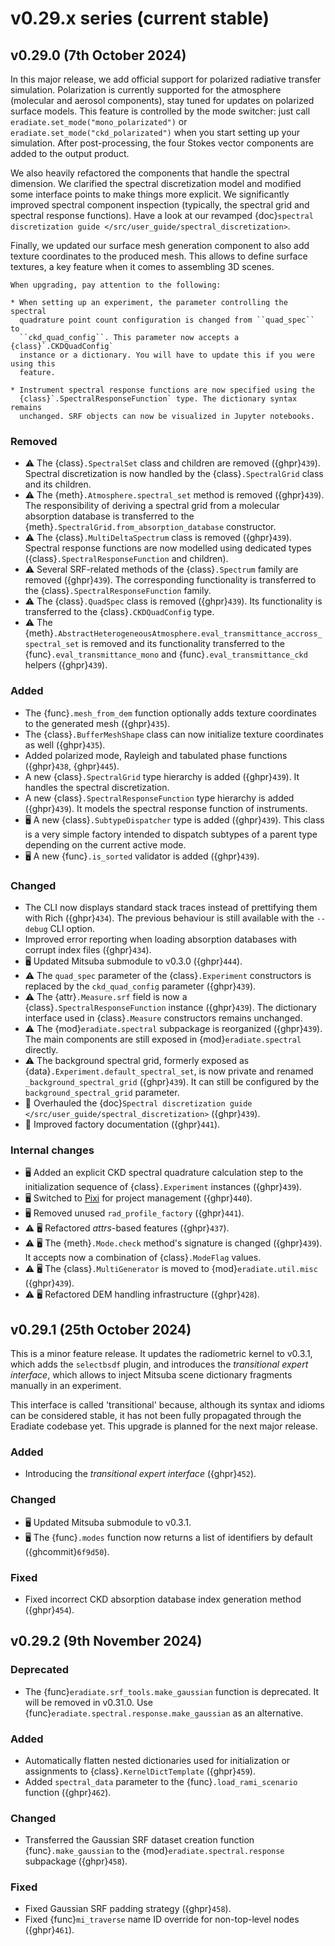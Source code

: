 # v0.29.x series (current stable)

## v0.29.0 (7th October 2024)

In this major release, we add official support for polarized radiative
transfer simulation. Polarization is currently supported for the atmosphere
(molecular and aerosol components), stay tuned for updates on polarized surface
models. This feature is controlled by the mode switcher: just call
`eradiate.set_mode("mono_polarizated")` or
`eradiate.set_mode("ckd_polarizated")` when you start setting up your
simulation. After post-processing, the four Stokes vector components are added
to the output product.

We also heavily refactored the components that handle the spectral dimension.
We clarified the spectral discretization model and modified some interface
points to make things more explicit. We significantly improved spectral
component inspection (typically, the spectral grid and spectral response
functions). Have a look at our revamped
{doc}`spectral discretization guide </src/user_guide/spectral_discretization>`.

Finally, we updated our surface mesh generation component to also add texture
coordinates to the produced mesh. This allows to define surface textures, a key
feature when it comes to assembling 3D scenes.

```{warning}
When upgrading, pay attention to the following:

* When setting up an experiment, the parameter controlling the spectral
  quadrature point count configuration is changed from ``quad_spec`` to
  ``ckd_quad_config``. This parameter now accepts a {class}`.CKDQuadConfig`
  instance or a dictionary. You will have to update this if you were using this
  feature.

* Instrument spectral response functions are now specified using the
  {class}`.SpectralResponseFunction` type. The dictionary syntax remains
  unchanged. SRF objects can now be visualized in Jupyter notebooks.
```

### Removed

* ⚠️ The {class}`.SpectralSet` class and children are removed ({ghpr}`439`).
  Spectral discretization is now handled by the {class}`.SpectralGrid` class and
  its children.
* ⚠️ The {meth}`.Atmosphere.spectral_set` method is removed ({ghpr}`439`). The
  responsibility of deriving a spectral grid from a molecular absorption
  database is transferred to the {meth}`.SpectralGrid.from_absorption_database`
  constructor.
* ⚠️ The {class}`.MultiDeltaSpectrum` class is removed ({ghpr}`439`). Spectral
  response functions are now modelled using dedicated types
  ({class}`.SpectralResponseFunction` and children).
* ⚠️ Several SRF-related methods of the {class}`.Spectrum` family are removed
  ({ghpr}`439`). The corresponding functionality is transferred to the
  {class}`.SpectralResponseFunction` family.
* ⚠️ The {class}`.QuadSpec` class is removed ({ghpr}`439`). Its functionality is
  transferred to the {class}`.CKDQuadConfig` type.
* ⚠️ The {meth}`.AbstractHeterogeneousAtmosphere.eval_transmittance_accross_spectral_set`
  is removed and its functionality transferred to the
  {func}`.eval_transmittance_mono` and {func}`.eval_transmittance_ckd` helpers
  ({ghpr}`439`).

### Added

* The {func}`.mesh_from_dem` function optionally adds texture coordinates to the
  generated mesh ({ghpr}`435`).
* The {class}`.BufferMeshShape` class can now initialize texture coordinates as
  well ({ghpr}`435`).
* Added polarized mode, Rayleigh and tabulated phase functions ({ghpr}`438`,
  {ghpr}`445`).
* A new {class}`.SpectralGrid` type hierarchy is added ({ghpr}`439`). It handles
  the spectral discretization.
* A new {class}`.SpectralResponseFunction` type hierarchy is added
  ({ghpr}`439`). It models the spectral response function of instruments.
* 🖥️ A new {class}`.SubtypeDispatcher` type is added ({ghpr}`439`). This class
  is a very simple factory intended to dispatch subtypes of a parent type
  depending on the current active mode.
* 🖥️ A new {func}`.is_sorted` validator is added ({ghpr}`439`).

### Changed

* The CLI now displays standard stack traces instead of prettifying them with
  Rich ({ghpr}`434`). The previous behaviour is still available with the
  `--debug` CLI option.
* Improved error reporting when loading absorption databases with corrupt index
  files ({ghpr}`434`).
* 🖥️ Updated Mitsuba submodule to v0.3.0 ({ghpr}`444`).
* ⚠️ The `quad_spec` parameter of the {class}`.Experiment` constructors is
  replaced by the `ckd_quad_config` parameter ({ghpr}`439`).
* ⚠️ The {attr}`.Measure.srf` field is now a {class}`.SpectralResponseFunction`
  instance ({ghpr}`439`). The dictionary interface used in {class}`.Measure`
  constructors remains unchanged.
* ⚠️ The {mod}`eradiate.spectral` subpackage is reorganized ({ghpr}`439`).
  The main components are still exposed in {mod}`eradiate.spectral` directly.
* ⚠️ The background spectral grid, formerly exposed as
  {data}`.Experiment.default_spectral_set`, is now private and renamed
  `_background_spectral_grid` ({ghpr}`439`). It can still be configured by the
  `background_spectral_grid` parameter.
* 📖 Overhauled the
  {doc}`Spectral discretization guide </src/user_guide/spectral_discretization>`
  ({ghpr}`439`).
* 📖 Improved factory documentation ({ghpr}`441`).

### Internal changes

* 🖥️ Added an explicit CKD spectral quadrature calculation step to the
  initialization sequence of {class}`.Experiment` instances ({ghpr}`439`).
* 🖥️ Switched to [Pixi](https://pixi.sh/) for project management ({ghpr}`440`).
* 🖥️ Removed unused `rad_profile_factory` ({ghpr}`441`).
* ⚠️ 🖥️ Refactored *attrs*-based features ({ghpr}`437`).
* ⚠️ 🖥️ The {meth}`.Mode.check` method's signature is changed ({ghpr}`439`). It
  accepts now a combination of {class}`.ModeFlag` values.
* ⚠️ 🖥️ The {class}`.MultiGenerator` is moved to {mod}`eradiate.util.misc`
  ({ghpr}`439`).
* ⚠️ 🖥️ Refactored DEM handling infrastructure ({ghpr}`428`).

## v0.29.1 (25th October 2024)

This is a minor feature release. It updates the radiometric kernel to v0.3.1,
which adds the `selectbsdf` plugin, and introduces the *transitional expert
interface*, which allows to inject Mitsuba scene dictionary fragments manually
in an experiment.

This interface is called 'transitional' because, although its syntax and idioms
can be considered stable, it has not been fully propagated through the Eradiate
codebase yet. This upgrade is planned for the next major release.

### Added

* Introducing the *transitional expert interface* ({ghpr}`452`).

### Changed

* 🖥️ Updated Mitsuba submodule to v0.3.1.
* 🖥️ The {func}`.modes` function now returns a list of identifiers by default
  ({ghcommit}`6f9d50`).

### Fixed

* Fixed incorrect CKD absorption database index generation method ({ghpr}`454`).

## v0.29.2 (9th November 2024)

### Deprecated

* The {func}`eradiate.srf_tools.make_gaussian` function is deprecated. It will
  be removed in v0.31.0. Use {func}`eradiate.spectral.response.make_gaussian` as
  an alternative.

### Added

* Automatically flatten nested dictionaries used for initialization or
  assignments to {class}`.KernelDictTemplate` ({ghpr}`459`).
* Added `spectral_data` parameter to the {func}`.load_rami_scenario` function
  ({ghpr}`462`).

### Changed

* Transferred the Gaussian SRF dataset creation function {func}`.make_gaussian`
  to the {mod}`eradiate.spectral.response` subpackage ({ghpr}`458`).

### Fixed

* Fixed Gaussian SRF padding strategy ({ghpr}`458`).
* Fixed {func}`mi_traverse` name ID override for non-top-level nodes
  ({ghpr}`461`).
